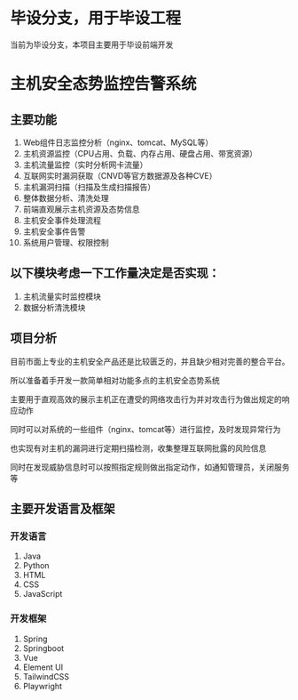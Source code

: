 # 毕设分支，用于毕设工程
当前为毕设分支，本项目主要用于毕设前端开发

# 主机安全态势监控告警系统

## 主要功能

1. Web组件日志监控分析（nginx、tomcat、MySQL等）
2. 主机资源监控（CPU占用、负载、内存占用、硬盘占用、带宽资源）
3. 主机流量监控（实时分析网卡流量）
4. 互联网实时漏洞获取（CNVD等官方数据源及各种CVE）
5. 主机漏洞扫描（扫描及生成扫描报告）
6. 整体数据分析、清洗处理
7. 前端直观展示主机资源及态势信息
8. 主机安全事件处理流程
9. 主机安全事件告警
10. 系统用户管理、权限控制

## 以下模块考虑一下工作量决定是否实现：

1. 主机流量实时监控模块
2. 数据分析清洗模块



## 项目分析

目前市面上专业的主机安全产品还是比较匮乏的，并且缺少相对完善的整合平台。

所以准备着手开发一款简单相对功能多点的主机安全态势系统

主要用于直观高效的展示主机正在遭受的网络攻击行为并对攻击行为做出规定的响应动作

同时可以对系统的一些组件（nginx、tomcat等）进行监控，及时发现异常行为

也实现有对主机的漏洞进行定期扫描检测，收集整理互联网批露的风险信息

同时在发现威胁信息时可以按照指定规则做出指定动作，如通知管理员，关闭服务等



## 主要开发语言及框架

### 开发语言

1. Java
2. Python
3. HTML
4. CSS
5. JavaScript

### 开发框架

1. Spring
2. Springboot
3. Vue
4. Element UI
5. TailwindCSS
6. Playwright
